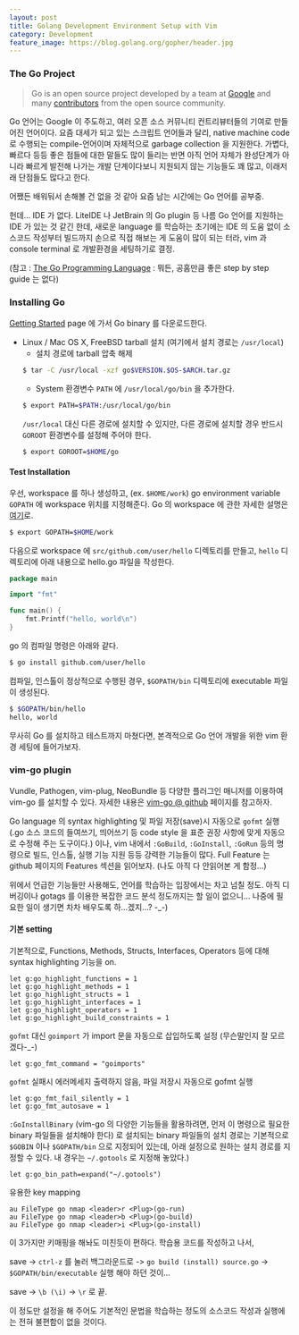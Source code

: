 ```yaml
---
layout: post
title: Golang Development Environment Setup with Vim
category: Development
feature_image: https://blog.golang.org/gopher/header.jpg
---
```


### The Go Project

> Go is an open source project developed by a team at [Google](https://www.google.com) and many [contributors](https://golang.org/CONTRIBUTORS) from the open source community.

Go 언어는 Google 이 주도하고, 여러 오픈 소스 커뮤니티 컨트리뷰터들의 기여로 만들어진 언어이다. 요즘 대세가 되고 있는 스크립트 언어들과 달리, native machine code 로 수행되는 compile-언어이며 자체적으로 garbage collection 을 지원한다. 가볍다, 빠르다 등등 좋은 점들에 대한 말들도 많이 들리는 반면 아직 언어 자체가 완성단계가 아니라 빠르게 발전해 나가는 개발 단계이다보니 지원되지 않는 기능들도 꽤 많고, 이래저래 단점들도 많다고 한다.

어쨌든 배워둬서 손해볼 건 없을 것 같아 요즘 남는 시간에는 Go 언어를 공부중.

헌데... IDE 가 없다. LiteIDE 나 JetBrain 의 Go plugin 등 나름 Go 언어를 지원하는 IDE 가 있는 것 같긴 한데, 새로운 language 를 학습하는 초기에는 IDE 의 도움 없이 소스코드 작성부터 빌드까지 손으로 직접 해보는 게 도움이 많이 되는 터라, vim 과 console terminal 로 개발환경을 세팅하기로 결정.

(참고 : [The Go Programming Language](https://golang.org/) : 뭐든, 공홈만큼 좋은 step by step guide 는 없다)

### Installing Go

[Getting Started](https://golang.org/doc/install) page 에 가서 Go binary 를 다운로드한다.

- Linux / Mac OS X, FreeBSD tarball 설치 (여기에서 설치 경로는 `/usr/local`)
  - 설치 경로에 tarball 압축 해제
  ```bash
  $ tar -C /usr/local -xzf go$VERSION.$OS-$ARCH.tar.gz
  ```
  - System 환경변수 `PATH` 에 `/usr/local/go/bin` 을 추가한다.
  ```bash
  $ export PATH=$PATH:/usr/local/go/bin
  ```
  `/usr/local` 대신 다른 경로에 설치할 수 있지만, 다른 경로에 설치할 경우 반드시 `GOROOT` 환경변수를 설정해 주어야 한다.
  ```bash
  $ export GOROOT=$HOME/go
  ```
  
#### Test Installation

우선, workspace 를 하나 생성하고, (ex. `$HOME/work`) go environment variable ```GOPATH``` 에 workspace 위치를 지정해준다. Go 의 workspace 에 관한 자세한 설명은 [여기](https://golang.org/doc/code.html#Workspaces)로.
```bash
$ export GOPATH=$HOME/work
```
다음으로 workspace 에 `src/github.com/user/hello` 디렉토리를 만들고, `hello` 디렉토리에 아래 내용으로 hello.go 파일을 작성한다.
```go
package main

import "fmt"

func main() {
    fmt.Printf("hello, world\n")
}
```
go 의 컴파일 명령은 아래와 같다.
```bash
$ go install github.com/user/hello
```
컴파일, 인스톨이 정상적으로 수행된 경우, `$GOPATH/bin` 디렉토리에 executable 파일이 생성된다.
```bash
$ $GOPATH/bin/hello
hello, world
```
무사히 Go 를 설치하고 테스트까지 마쳤다면, 본격적으로 Go 언어 개발을 위한 vim 환경 세팅에 들어가보자.

### vim-go plugin

Vundle, Pathogen, vim-plug, NeoBundle 등 다양한 플러그인 매니저를 이용하여 vim-go 를 설치할 수 있다. 자세한 내용은 [vim-go @ github](https://github.com/faith/vim-go) 페이지를 참고하자.

Go language 의 syntax highlighting 및 파일 저장(save)시 자동으로 `gofmt` 실행 (.go 소스 코드의 들여쓰기, 띄어쓰기 등 code style 을 표준 권장 사항에 맞게 자동으로 수정해 주는 도구이다.) 이나, vim 내에서 `:GoBuild`, `:GoInstall`, `:GoRun` 등의 명령으로 빌드, 인스톨, 실행 기능 지원 등등 강력한 기능들이 많다. Full Feature 는 github 페이지의 Features 섹션을 읽어보자. (나도 아직 다 안읽어본 게 함정...)

위에서 언급한 기능들만 사용해도, 언어를 학습하는 입장에서는 차고 넘칠 정도. 아직 디버깅이나 gotags 를 이용한 복잡한 코드 분석 정도까지는 할 일이 없으니... 나중에 필요한 일이 생기면 차차 배우도록 하...겠지...? -_-)

#### 기본 setting

기본적으로, Functions, Methods, Structs, Interfaces, Operators 등에 대해 syntax highlighting 기능을 on.
```vim
let g:go_highlight_functions = 1
let g:go_highlight_methods = 1
let g:go_highlight_structs = 1
let g:go_highlight_interfaces = 1
let g:go_highlight_operators = 1
let g:go_highlight_build_constraints = 1
```
`gofmt` 대신 `goimport` 가 import 문을 자동으로 삽입하도록 설정 (무슨말인지 잘 모르겠다-_-)
```vim
let g:go_fmt_command = "goimports"
```
`gofmt` 실패시 에러메세지 출력하지 않음, 파일 저장시 자동으로 gofmt 실행
```vim
let g:go_fmt_fail_silently = 1
let g:go_fmt_autosave = 1
```
`:GoInstallBinary` (vim-go 의 다양한 기능들을 활용하려면, 먼저 이 명령으로 필요한 binary 파일들을 설치해야 한다) 로 설치되는 binary 파일들의 설치 경로는 기본적으로 `$GOBIN` 이나 `$GOPATH/bin` 으로 지정되어 있는데, 아래 설정으로 원하는 설치 경로를 지정할 수 있다. 내 경우는 `~/.gotools` 로 지정해 놓았다.)
```vim
let g:go_bin_path=expand("~/.gotools")
```
유용한 key mapping
```vim
au FileType go nmap <leader>r <Plug>(go-run)
au FileType go nmap <leader>b <Plug>(go-build)
au FileType go nmap <leader>i <Plug>(go-install)
```
이 3가지만 키매핑을 해놔도 미친듯이 편하다. 학습용 코드를 작성하고 나서,

save -> `ctrl-z` 를 눌러 백그라운드로 -> `go build (install) source.go` -> `$GOPATH/bin/executable` 실행 해야 하던 것이...

save -> `\b (\i)` -> `\r` 로 끝.


이 정도만 설정을 해 주어도 기본적인 문법을 학습하는 정도의 소스코드 작성과 실행에는 전혀 불편함이 없을 것이다.
